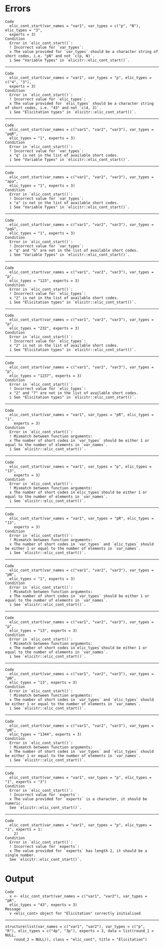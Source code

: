 # Errors

    Code
      elic_cont_start(var_names = "var1", var_types = c("p", "N"), elic_types = "3",
      experts = 3)
    Condition
      Error in `elic_cont_start()`:
      ! Incorrect value for `var_types`:
      x The value provided for `var_types` should be a character string of short codes, i.e. "pN" and not `c(p, N)`.
      i See "Variable Types" in `elicitr::elic_cont_start()`.

---

    Code
      elic_cont_start(var_names = "var1", var_types = "p", elic_types = c("4", "3"),
      experts = 3)
    Condition
      Error in `elic_cont_start()`:
      ! Incorrect value for `elic_types`:
      x The value provided for `elic_types` should be a character string of short codes, i.e. "43" and not `c(4, 3)`.
      i See "Elicitation types" in `elicitr::elic_cont_start()`.

---

    Code
      elic_cont_start(var_names = c("var1", "var2", "var3"), var_types = "pqR",
      elic_types = "1", experts = 3)
    Condition
      Error in `elic_cont_start()`:
      ! Incorrect value for `var_types`:
      x "q" is not in the list of available short codes.
      i See "Variable Types" in `elicitr::elic_cont_start()`.

---

    Code
      elic_cont_start(var_names = c("var1", "var2", "var3"), var_types = "apa",
      elic_types = "1", experts = 3)
    Condition
      Error in `elic_cont_start()`:
      ! Incorrect value for `var_types`:
      x "a" is not in the list of available short codes.
      i See "Variable Types" in `elicitr::elic_cont_start()`.

---

    Code
      elic_cont_start(var_names = c("var1", "var2", "var3"), var_types = "pqG",
      elic_types = "1", experts = 3)
    Condition
      Error in `elic_cont_start()`:
      ! Incorrect value for `var_types`:
      x "q" and "G" are not in the list of available short codes.
      i See "Variable Types" in `elicitr::elic_cont_start()`.

---

    Code
      elic_cont_start(var_names = c("var1", "var2", "var3"), var_types = "p",
      elic_types = "123", experts = 3)
    Condition
      Error in `elic_cont_start()`:
      ! Incorrect value for `elic_types`:
      x "2" is not in the list of available short codes.
      i See "Elicitation types" in `elicitr::elic_cont_start()`.

---

    Code
      elic_cont_start(var_names = c("var1", "var2", "var3"), var_types = "p",
      elic_types = "232", experts = 3)
    Condition
      Error in `elic_cont_start()`:
      ! Incorrect value for `elic_types`:
      x "2" is not in the list of available short codes.
      i See "Elicitation types" in `elicitr::elic_cont_start()`.

---

    Code
      elic_cont_start(var_names = c("var1", "var2", "var3"), var_types = "p",
      elic_types = "1237", experts = 3)
    Condition
      Error in `elic_cont_start()`:
      ! Incorrect value for `elic_types`:
      x "2" and "7" are not in the list of available short codes.
      i See "Elicitation types" in `elicitr::elic_cont_start()`.

---

    Code
      elic_cont_start(var_names = "var1", var_types = "pR", elic_types = "1",
        experts = 3)
    Condition
      Error in `elic_cont_start()`:
      ! Mismatch between function arguments:
      x The number of short codes in `var_types` should be either 1 or equal to the number of elements in `var_names`.
      i See `elicitr::elic_cont_start()`.

---

    Code
      elic_cont_start(var_names = "var1", var_types = "p", elic_types = "13",
        experts = 3)
    Condition
      Error in `elic_cont_start()`:
      ! Mismatch between function arguments:
      x The number of short codes in`elic_types`should be either 1 or equal to the number of elements in `var_names`.
      i See `elicitr::elic_cont_start()`.

---

    Code
      elic_cont_start(var_names = "var1", var_types = "pR", elic_types = "13",
        experts = 3)
    Condition
      Error in `elic_cont_start()`:
      ! Mismatch between function arguments:
      x The number of short codes in `var_types` and `elic_types` should be either 1 or equal to the number of elements in `var_names`.
      i See `elicitr::elic_cont_start()`.

---

    Code
      elic_cont_start(var_names = c("var1", "var2", "var3"), var_types = "pN",
      elic_types = "1", experts = 3)
    Condition
      Error in `elic_cont_start()`:
      ! Mismatch between function arguments:
      x The number of short codes in `var_types` should be either 1 or equal to the number of elements in `var_names`.
      i See `elicitr::elic_cont_start()`.

---

    Code
      elic_cont_start(var_names = c("var1", "var2", "var3"), var_types = "p",
      elic_types = "13", experts = 3)
    Condition
      Error in `elic_cont_start()`:
      ! Mismatch between function arguments:
      x The number of short codes in`elic_types`should be either 1 or equal to the number of elements in `var_names`.
      i See `elicitr::elic_cont_start()`.

---

    Code
      elic_cont_start(var_names = c("var1", "var2", "var3"), var_types = "pN",
      elic_types = "13", experts = 3)
    Condition
      Error in `elic_cont_start()`:
      ! Mismatch between function arguments:
      x The number of short codes in `var_types` and `elic_types` should be either 1 or equal to the number of elements in `var_names`.
      i See `elicitr::elic_cont_start()`.

---

    Code
      elic_cont_start(var_names = c("var1", "var2", "var3"), var_types = "pN",
      elic_types = "1344", experts = 3)
    Condition
      Error in `elic_cont_start()`:
      ! Mismatch between function arguments:
      x The number of short codes in `var_types` and `elic_types` should be either 1 or equal to the number of elements in `var_names`.
      i See `elicitr::elic_cont_start()`.

---

    Code
      elic_cont_start(var_names = "var1", var_types = "p", elic_types = "1", experts = "3")
    Condition
      Error in `elic_cont_start()`:
      ! Incorrect value for `experts`:
      x The value provided for `experts` is a character, it should be numeric.
      See `elicitr::elic_cont_start()`.

---

    Code
      elic_cont_start(var_names = "var1", var_types = "p", elic_types = "1", experts = 1:
        2)
    Condition
      Error in `elic_cont_start()`:
      ! Incorrect value for `experts`:
      x The value provided for `experts` has length 2, it should be a single number.
      See `elicitr::elic_cont_start()`.

# Output

    Code
      x <- elic_cont_start(var_names = c("var1", "var2"), var_types = "pR",
      elic_types = "43", experts = 3)
    Message
      v <elic_cont> object for "Elicitation" correctly initialised

---

    structure(list(var_names = c("var1", "var2"), var_types = c("p", 
    "R"), elic_types = c("4p", "3p"), experts = 3, data = list(round_1 = NULL, 
        round_2 = NULL)), class = "elic_cont", title = "Elicitation")

